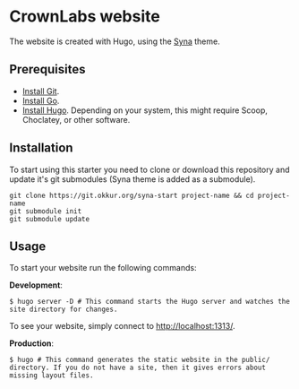 # CrownLabs website

The website is created with Hugo, using the [Syna](https://themes.gohugo.io/theme/syna/) theme.

## Prerequisites
- [Install Git](https://git-scm.com/downloads).
- [Install Go](https://golang.org/doc/install).
- [Install Hugo](https://gohugo.io/getting-started/installing/). Depending on your system, this might require Scoop, Choclatey, or other software.


## Installation

To start using this starter you need to clone or download this repository and update it's git submodules (Syna theme is added as a submodule).

```
git clone https://git.okkur.org/syna-start project-name && cd project-name
git submodule init
git submodule update
```

## Usage

To start your website run the following commands:

**Development**:
```
$ hugo server -D # This command starts the Hugo server and watches the site directory for changes.
```

To see your website, simply connect to [http://localhost:1313/](http://localhost:1313/).


**Production**:
```
$ hugo # This command generates the static website in the public/ directory. If you do not have a site, then it gives errors about missing layout files.
```
